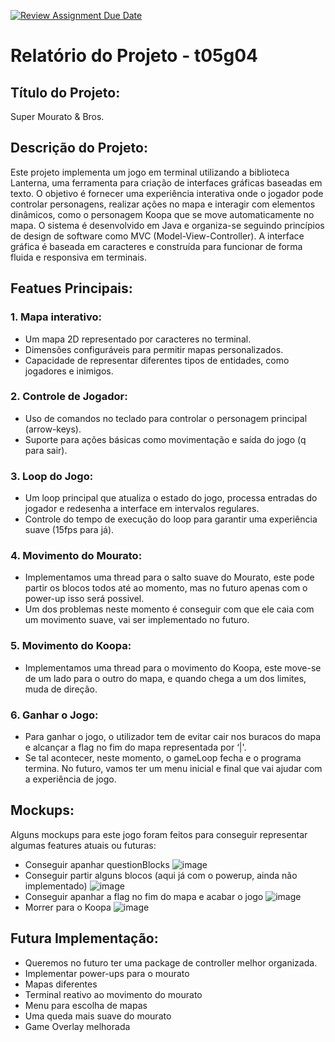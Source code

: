 [![Review Assignment Due Date](https://classroom.github.com/assets/deadline-readme-button-22041afd0340ce965d47ae6ef1cefeee28c7c493a6346c4f15d667ab976d596c.svg)](https://classroom.github.com/a/rUa5vdmg)

# Relatório do Projeto - t05g04

## Título do Projeto:
Super Mourato & Bros.

## Descrição do Projeto:
Este projeto implementa um jogo em terminal utilizando a biblioteca Lanterna, uma ferramenta
para criação de interfaces gráficas baseadas em texto. O objetivo é fornecer uma experiência
interativa onde o jogador pode controlar personagens, realizar ações no mapa e interagir com
elementos dinâmicos, como o personagem Koopa que se move automaticamente no mapa.
O sistema é desenvolvido em Java e organiza-se seguindo princípios de design de software
como MVC (Model-View-Controller). A interface gráfica é baseada em caracteres e construída
para funcionar de forma fluida e responsiva em terminais.

## Featues Principais:
### 1. Mapa interativo:
- Um mapa 2D representado por caracteres no terminal.
- Dimensões configuráveis para permitir mapas personalizados.
- Capacidade de representar diferentes tipos de entidades, como jogadores e inimigos.
### 2. Controle de Jogador:
- Uso de comandos no teclado para controlar o personagem principal (arrow-keys).
- Suporte para ações básicas como movimentação e saída do jogo (q para sair).
### 3. Loop do Jogo:
- Um loop principal que atualiza o estado do jogo, processa entradas do jogador e
  redesenha a interface em intervalos regulares.
- Controle do tempo de execução do loop para garantir uma experiência suave (15fps
  para já).
### 4. Movimento do Mourato:
- Implementamos uma thread para o salto suave do Mourato, este pode partir os blocos
  todos até ao momento, mas no futuro apenas com o power-up isso será possivel.
- Um dos problemas neste momento é conseguir com que ele caia com um movimento
  suave, vai ser implementado no futuro.
### 5. Movimento do Koopa:
- Implementamos uma thread para o movimento do Koopa, este move-se de um lado para
  o outro do mapa, e quando chega a um dos limites, muda de direção.
### 6. Ganhar o Jogo:
- Para ganhar o jogo, o utilizador tem de evitar cair nos buracos do mapa e alcançar a
flag no fim do mapa representada por ‘|'.
- Se tal acontecer, neste momento, o gameLoop fecha e o programa termina. No futuro,
  vamos ter um menu inicial e final que vai ajudar com a experiência de jogo.

## Mockups:
Alguns mockups para este jogo foram feitos para conseguir representar algumas
features atuais ou futuras:
- Conseguir apanhar questionBlocks
![image](https://github.com/user-attachments/assets/016cba31-d1c5-447e-ada5-810e13ee19cc)
- Conseguir partir alguns blocos (aqui já com o powerup, ainda não implementado)
![image](https://github.com/user-attachments/assets/a7445fb8-bcdf-4e71-9ab2-89c214bbae99)
- Conseguir apanhar a flag no fim do mapa e acabar o jogo
![image](https://github.com/user-attachments/assets/e62f2f41-dc3d-40fb-9f91-dc90dec5efed)
- Morrer para o Koopa
![image](https://github.com/user-attachments/assets/27764c9b-a8ed-4272-943b-5db0d3d9a055)


## Futura Implementação:
- Queremos no futuro ter uma package de controller melhor organizada.
- Implementar power-ups para o mourato
- Mapas diferentes
- Terminal reativo ao movimento do mourato
- Menu para escolha de mapas
- Uma queda mais suave do mourato
- Game Overlay melhorada
